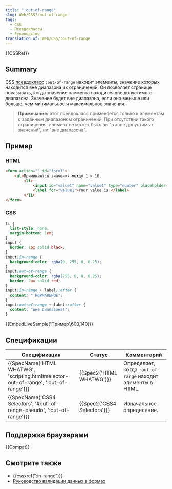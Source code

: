 ```yaml
---
title: ":out-of-range"
slug: Web/CSS/:out-of-range
tags:
  - CSS
  - Псевдоклассы
  - Руководство
translation_of: Web/CSS/:out-of-range
---
```


{{CSSRef}}

## Summary

CSS [псевдокласс](/ru/docs/Web/CSS/Псевдо-классы) `:out-of-range` находит элементы, значение которых находится вне диапазона их ограничений. Он позволяет странице показывать, когда значение элемента находится вне допустимого диапазона. Значение будет вне диапазона, если оно меньше или больше, чем минимальное и максимальное значения.

> **Примечание:** этот псевдокласс применяется только к элементам с заданным диапазоном ограничений. При отсутствии такого ограничения, элемент не может быть ни "в зоне допустимых значений", ни "вне диапазона".

## Пример

### HTML

```html
<form action="" id="form1">
    <ul>Приминаются значения между 1 и 10.
        <li>
            <input id="value1" name="value1" type="number" placeholder="1 to 10" min="1" max="10" value="12">
            <label for="value1">Your value is </label>
        </li>
</form>
```

### CSS

```css
li {
  list-style: none;
  margin-bottom: 1em;
}
input {
  border: 1px solid black;
}
input:in-range {
  background-color: rgba(0, 255, 0, 0.25);
}
input:out-of-range {
  background-color: rgba(255, 0, 0, 0.25);
  border: 2px solid red;
}
input:in-range + label::after {
  content: " НОРМАЛЬНОЕ";
}
input:out-of-range + label::after {
  content: "вне диапазона!";
}
```

{{EmbedLiveSample('Пример',600,140)}}

## Спецификации

| Спецификация                                                                         | Статус                      | Комментарий                                                |
| ------------------------------------------------------------------------------------ | --------------------------- | ---------------------------------------------------------- |
| {{SpecName('HTML WHATWG', 'scripting.html#selector-out-of-range', ':out-of-range')}} | {{Spec2('HTML WHATWG')}}    | Определяет, когда `:out-of-range` находит элементы в HTML. |
| {{SpecName('CSS4 Selectors', '#out-of-range-pseudo', ':out-of-range')}}              | {{Spec2('CSS4 Selectors')}} | Изначальное определение.                                   |

## Поддержка браузерами

{{Compat}}

## Смотрите также

- {{cssxref(":in-range")}}
- [Руководство валидации данных в формах](/ru/docs/Web/Guide/HTML/Forms/Data_form_validation)

